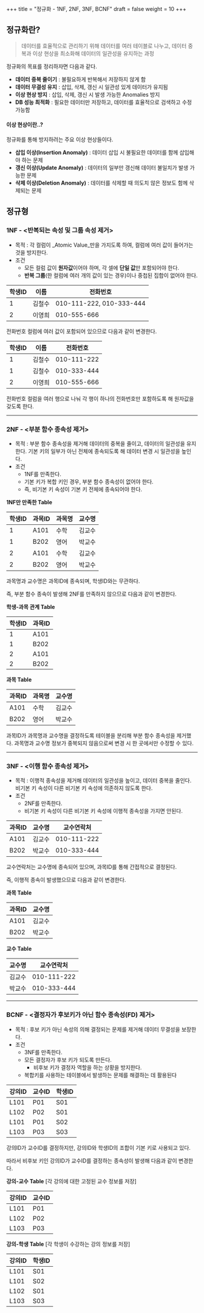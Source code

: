 +++
title = "정규화 - 1NF, 2NF, 3NF, BCNF"
draft = false
weight = 10
+++
## 정규화란?

> 데이터를 효율적으로 관리하기 위해 데이터를 여러 테이블로 나누고, 데이터 중복과 이상 현상을 최소화해 데이터의 일관성을 유지하는 과정

정규화의 목표를 정리하자면 다음과 같다.

-   **데이터 중복 줄이기** : 불필요하게 반복해서 저장하지 않게 함
-   **데이터 무결성 유지** : 삽입, 삭제, 갱신 시 일관성 있게 데이터가 유지됨
-   **이상 현상 방지** : 삽입, 삭제, 갱신 시 발생 가능한 Anomalies 방지
-   **DB 성능 최적화** : 필요한 데이터만 저장하고, 데이터를 효율적으로 검색하고 수정 가능함

#### 이상 현상이란..?

정규화를 통해 방지하려는 주요 이상 현상들이다.

-   **삽입 이상(Insertion Anomaly)** : 데이터 삽입 시 불필요한 데이터를 함께 삽입해야 하는 문제
-   **갱신 이상(Update Anomaly)** : 데이터의 일부만 갱신해 데이터 불일치가 발생 가능한 문제
-   **삭제 이상(Deletion Anomaly)** : 데이터를 삭제할 때 의도치 않은 정보도 함께 삭제되는 문제

## 정규형

### 1NF - <반복되는 속성 및 그룹 속성 제거\>

-   목적 : 각 컬럼이 _Atomic Value_만을 가지도록 하여, 컬럼에 여러 값이 들어가는 것을 방지한다.
-   조건
    -   모든 컬럼 값이 **원자값**이어야 하며, 각 셀에 **단일 값**만 포함되어야 한다.
    -   **반복 그룹**(한 컬럼에 여러 개의 값이 있는 경우)이나 중첩된 집합이 없어야 한다.

| 학생ID | 이름 | 전화번호 |
| --- | --- | --- |
| 1 | 김철수 | 010-111-222, 010-333-444 |
| 2 | 이영희 | 010-555-666 |

전화번호 컬럼에 여러 값이 포함되어 있으므로 다음과 같이 변경한다.

| 학생ID | 이름 | 전화번호 |
| --- | --- | --- |
| 1 | 김철수 | 010-111-222 |
| 1 | 김철수 | 010-333-444 |
| 2 | 이영희 | 010-555-666 |

전화번호 컬럼을 여러 행으로 나눠 각 행이 하나의 전화번호만 포함하도록 해 원자값을 갖도록 한다.

---

### 2NF - <부분 함수 종속성 제거\>

-   목적 : 부분 함수 종속성을 제거해 데이터의 중복을 줄이고, 데이터의 일관성을 유지한다. 기본 키의 일부가 아닌 전체에 종속되도록 해 데이터 변경 시 일관성을 높인다.
-   조건
    -   1NF를 만족한다.
    -   기본 키가 복합 키인 경우, 부분 함수 종속성이 없어야 한다.
    -   즉, 비기본 키 속성이 기본 키 전체에 종속되어야 한다.

**1NF만 만족한 Table**

| 학생ID | 과목ID | 과목명 | 교수명 |
| --- | --- | --- | --- |
| 1 | A101 | 수학 | 김교수 |
| 1 | B202 | 영어 | 박교수 |
| 2 | A101 | 수학 | 김교수 |
| 2 | B202 | 영어 | 박교수 |

과목명과 교수명은 과목ID에 종속되며, 학생ID와는 무관하다.

즉, 부분 함수 종속이 발생해 2NF를 만족하지 않으므로 다음과 같이 변경한다.

**학생-과목 관계 Table**

| 학생ID | 과목ID |
| --- | --- |
| 1 | A101 |
| 1 | B202 |
| 2 | A101 |
| 2 | B202 |

**과목 Table**

| 과목ID | 과목명 | 교수명 |
| --- | --- | --- |
| A101 | 수학 | 김교수 |
| B202 | 영어 | 박교수 |

과목ID가 과목명과 교수명을 결정하도록 테이블을 분리해 부분 함수 종속성을 제거했다. 과목명과 교수명 정보가 중복되지 않음으로써 변경 시 한 곳에서만 수정할 수 있다.

---

### 3NF - <이행 함수 종속성 제거\>

-   목적 : 이행적 종속성을 제거해 데이터의 일관성을 높이고, 데이터 중복을 줄인다. 비기본 키 속성이 다른 비기본 키 속성에 의존하지 않도록 한다.
-   조건
    -   2NF를 만족한다.
    -   비기본 키 속성이 다른 비기본 키 속성에 이행적 종속성을 가지면 안된다.

| 과목ID | 교수명 | 교수연락처 |
| --- | --- | --- |
| A101 | 김교수 | 010-111-222 |
| B202 | 박교수 | 010-333-444 |

교수연락처는 교수명에 종속되어 있으며, 과목ID를 통해 간접적으로 결정된다.

즉, 이행적 종속이 발생했으므로 다음과 같이 변경한다.

**과목 Table**

| 과목ID | 교수명 |
| --- | --- |
| A101 | 김교수 |
| B202 | 박교수 |

**교수 Table**

| 교수명 | 교수연락처 |
| --- | --- |
| 김교수 | 010-111-222 |
| 박교수 | 010-333-444 |

---

### BCNF - <결정자가 후보키가 아닌 함수 종속성(FD) 제거\>

-   목적 : 후보 키가 아닌 속성의 의해 결정되는 문제를 제거해 데이터 무결성을 보장한다.
-   조건
    -   3NF를 만족한다.
    -   모든 결정자가 후보 키가 되도록 만든다.
        -   비후보 키가 결정자 역할을 하는 상황을 방지한다.
    -   복합키를 사용하는 테이블에서 발생하는 문제를 해결하는 데 활용된다

| 강의ID | 교수ID | 학생ID |
| --- | --- | --- |
| L101 | P01 | S01 |
| L102 | P02 | S01 |
| L101 | P01 | S02 |
| L103 | P03 | S03 |

강의ID가 교수ID를 결정하지만, 강의ID와 학생ID의 조합이 기본 키로 사용되고 있다.

따라서 비후보 키인 강의ID가 교수ID를 결정하는 종속성이 발생해 다음과 같이 변경한다.

**강의-교수 Table** \[각 강의에 대한 고정된 교수 정보를 저장\]

| 강의ID | 교수ID |
| --- | --- |
| L101 | P01 |
| L102 | P02 |
| L103 | P03 |

**강의-학생 Table** \[각 학생이 수강하는 강의 정보를 저장\]

| 강의ID | 학생ID |
| --- | --- |
| L101 | S01 |
| L101 | S02 |
| L102 | S01 |
| L103 | S03 |
